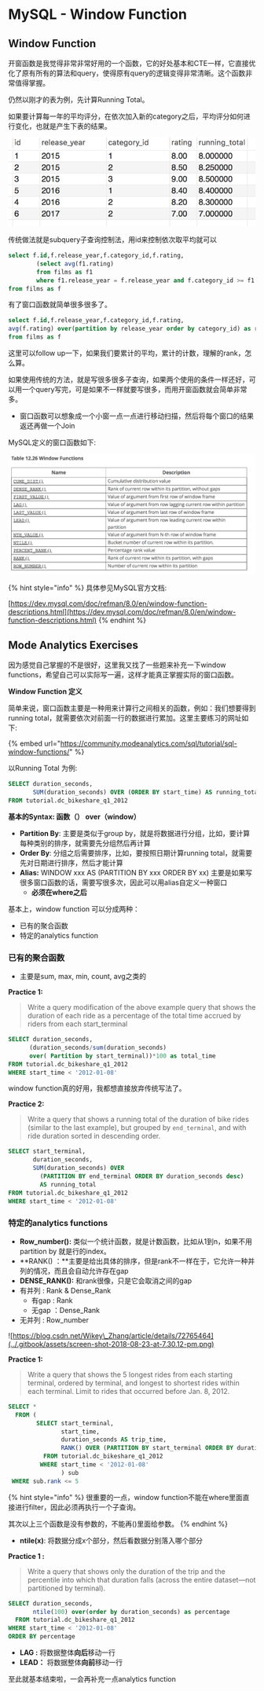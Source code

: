 # MySQL - Window Function

## Window Function

开窗函数是我觉得非常非常好用的一个函数，它的好处基本和CTE一样，它直接优化了原有所有的算法和query，使得原有query的逻辑变得非常清晰。这个函数非常值得掌握。

仍然以刚才的表为例，先计算Running Total。

如果要计算每一年的平均评分，在依次加入新的category之后，平均评分如何进行变化，也就是产生下表的结果。

![](../.gitbook/assets/screen-shot-2018-08-08-at-8.14.13-pm.png)

传统做法就是subquery子查询控制法，用id来控制依次取平均就可以

```sql
select f.id,f.release_year,f.category_id,f.rating,
		(select avg(f1.rating)
        from films as f1
        where f1.release_year = f.release_year and f.category_id >= f1.category_id)
from films as f

```

有了窗口函数就简单很多很多了。

```sql
select f.id,f.release_year,f.category_id,f.rating,
avg(f.rating) over(partition by release_year order by category_id) as running_total
from films as f
```

这里可以follow up一下，如果我们要累计的平均，累计的计数，理解的rank，怎么算。

如果使用传统的方法，就是写很多很多子查询，如果两个使用的条件一样还好，可以用一个query写完，可是如果不一样就要写很多，而用开窗函数就会简单非常多。

* 窗口函数可以想象成一个小窗一点一点进行移动扫描，然后将每个窗口的结果返还再做一个Join

MySQL定义的窗口函数如下:

![](../.gitbook/assets/screen-shot-2018-08-08-at-8.20.59-pm.png)

{% hint style="info" %}
具体参见MySQL官方文档:

[https://dev.mysql.com/doc/refman/8.0/en/window-function-descriptions.html](https://dev.mysql.com/doc/refman/8.0/en/window-function-descriptions.html)
{% endhint %}

## Mode Analytics Exercises

因为感觉自己掌握的不是很好，这里我又找了一些题来补充一下window functions，希望自己可以实际写一遍，这样才能真正掌握实际的窗口函数。

**Window Function 定义**

简单来说，窗口函数主要是一种用来计算行之间相关的函数，例如：我们想要得到running total，就需要依次对前面一行的数据进行累加。这里主要练习的网址如下:

{% embed url="https://community.modeanalytics.com/sql/tutorial/sql-window-functions/" %}

以Running Total 为例:

```sql
SELECT duration_seconds,
       SUM(duration_seconds) OVER (ORDER BY start_time) AS running_total
FROM tutorial.dc_bikeshare_q1_2012
```

**基本的Syntax: 函数（） over（window）**

* **Partition By**: 主要是类似于group by，就是将数据进行分组，比如，要计算每种类别的排序，就需要先分组然后再计算
* **Order By**: 分组之后需要排序，比如，要按照日期计算running total，就需要先对日期进行排序，然后才能计算
* **Alias:** WINDOW xxx AS \(PARTITION BY xxx ORDER BY xx\) 主要是如果写很多窗口函数的话，需要写很多次，因此可以用alias自定义一种窗口
  * **必须在where之后**

基本上，window function 可以分成两种：

* 已有的聚合函数
* 特定的analytics function

### 已有的聚合函数

* 主要是sum, max, min, count, avg之类的

**Practice 1:**

> Write a query modification of the above example query that shows the duration of each ride as a percentage of the total time accrued by riders from each start\_terminal

```sql
SELECT duration_seconds,
      (duration_seconds/sum(duration_seconds) 
      over( Partition by start_terminal))*100 as total_time
FROM tutorial.dc_bikeshare_q1_2012
WHERE start_time < '2012-01-08'
```

window function真的好用，我都想直接放弃传统写法了。

**Practice 2:**

> Write a query that shows a running total of the duration of bike rides \(similar to the last example\), but grouped by `end_terminal`, and with ride duration sorted in descending order.

```sql
SELECT start_terminal,
       duration_seconds,
       SUM(duration_seconds) OVER
         (PARTITION BY end_terminal ORDER BY duration_seconds desc)
         AS running_total
FROM tutorial.dc_bikeshare_q1_2012
WHERE start_time < '2012-01-08'
```

### 特定的analytics functions

* **Row\_number\(\):** 类似一个统计函数，就是计数函数，比如从1到n，如果不用partition by 就是行的index。
* **RANK\(\) ：**主要是给出具体的排序，但是rank不一样在于，它允许一种并列的情况，而且会自动允许存在gap
*  **DENSE\_RANK\(\):** 和rank很像，只是它会取消之间的gap
  * 有并列 :  Rank & Dense\_Rank 
    * 有gap :  Rank
    * 无gap ：Dense\_Rank 
  * 无并列 :  Row\_number 

![https://blog.csdn.net/Wikey\_Zhang/article/details/72765464](../.gitbook/assets/screen-shot-2018-08-23-at-7.30.12-pm.png)

**Practice 1:**

> Write a query that shows the 5 longest rides from each starting terminal, ordered by terminal, and longest to shortest rides within each terminal. Limit to rides that occurred before Jan. 8, 2012.

```sql
SELECT *
  FROM (
        SELECT start_terminal,
               start_time,
               duration_seconds AS trip_time,
               RANK() OVER (PARTITION BY start_terminal ORDER BY duration_seconds DESC) AS rank
          FROM tutorial.dc_bikeshare_q1_2012
         WHERE start_time < '2012-01-08'
               ) sub
 WHERE sub.rank <= 5
```

{% hint style="info" %}
很重要的一点，window function不能在where里面直接进行filter，因此必须再执行一个子查询。

其次以上三个函数是没有参数的，不能再\(\)里面给参数。
{% endhint %}

* **ntile\(x\)**: 将数据分成x个部分，然后看数据分别落入哪个部分

**Practice 1 :**

> Write a query that shows only the duration of the trip and the percentile into which that duration falls \(across the entire dataset—not partitioned by terminal\).

```sql
SELECT duration_seconds,
       ntile(100) over(order by duration_seconds) as percentage
  FROM tutorial.dc_bikeshare_q1_2012
WHERE start_time < '2012-01-08' 
ORDER BY percentage 
```

* **LAG :** 将数据整体**向后**移动一行
* **LEAD：** 将数据整体**向前**移动一行

至此就基本结束啦，一会再补充一点analytics function

